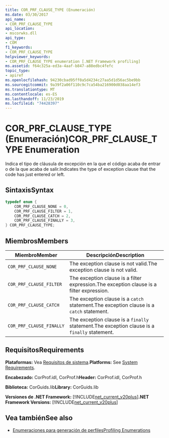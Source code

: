 ```yaml
---
title: COR_PRF_CLAUSE_TYPE (Enumeración)
ms.date: 03/30/2017
api_name:
- COR_PRF_CLAUSE_TYPE
api_location:
- mscorwks.dll
api_type:
- COM
f1_keywords:
- COR_PRF_CLAUSE_TYPE
helpviewer_keywords:
- COR_PRF_CLAUSE_TYPE enumeration [.NET Framework profiling]
ms.assetid: f64c325a-ed3a-4aaf-b847-a88edbc4fefc
topic_type:
- apiref
ms.openlocfilehash: 94230cbad95ff0a5d4234c27aa5d1d56ac5be9bb
ms.sourcegitcommit: 9a39f2a06f110c9c7ca54ba216900d038aa14ef3
ms.translationtype: MT
ms.contentlocale: es-ES
ms.lasthandoff: 11/23/2019
ms.locfileid: "74428397"
---
```

# <a name="cor_prf_clause_type-enumeration"></a><span data-ttu-id="f39cb-102">COR_PRF_CLAUSE_TYPE (Enumeración)</span><span class="sxs-lookup"><span data-stu-id="f39cb-102">COR_PRF_CLAUSE_TYPE Enumeration</span></span>
<span data-ttu-id="f39cb-103">Indica el tipo de cláusula de excepción en la que el código acaba de entrar o de la que acaba de salir.</span><span class="sxs-lookup"><span data-stu-id="f39cb-103">Indicates the type of exception clause that the code has just entered or left.</span></span>  
  
## <a name="syntax"></a><span data-ttu-id="f39cb-104">Sintaxis</span><span class="sxs-lookup"><span data-stu-id="f39cb-104">Syntax</span></span>  
  
```cpp  
typedef enum {  
    COR_PRF_CLAUSE_NONE = 0,  
    COR_PRF_CLAUSE_FILTER = 1,  
    COR_PRF_CLAUSE_CATCH = 2,  
    COR_PRF_CLAUSE_FINALLY = 3,  
} COR_PRF_CLAUSE_TYPE;  
```  
  
## <a name="members"></a><span data-ttu-id="f39cb-105">Miembros</span><span class="sxs-lookup"><span data-stu-id="f39cb-105">Members</span></span>  
  
|<span data-ttu-id="f39cb-106">Miembro</span><span class="sxs-lookup"><span data-stu-id="f39cb-106">Member</span></span>|<span data-ttu-id="f39cb-107">Descripción</span><span class="sxs-lookup"><span data-stu-id="f39cb-107">Description</span></span>|  
|------------|-----------------|  
|`COR_PRF_CLAUSE_NONE`|<span data-ttu-id="f39cb-108">The exception clause is not valid.</span><span class="sxs-lookup"><span data-stu-id="f39cb-108">The exception clause is not valid.</span></span>|  
|`COR_PRF_CLAUSE_FILTER`|<span data-ttu-id="f39cb-109">The exception clause is a filter expression.</span><span class="sxs-lookup"><span data-stu-id="f39cb-109">The exception clause is a filter expression.</span></span>|  
|`COR_PRF_CLAUSE_CATCH`|<span data-ttu-id="f39cb-110">The exception clause is a `catch` statement.</span><span class="sxs-lookup"><span data-stu-id="f39cb-110">The exception clause is a `catch` statement.</span></span>|  
|`COR_PRF_CLAUSE_FINALLY`|<span data-ttu-id="f39cb-111">The exception clause is a `finally` statement.</span><span class="sxs-lookup"><span data-stu-id="f39cb-111">The exception clause is a `finally` statement.</span></span>|  
  
## <a name="requirements"></a><span data-ttu-id="f39cb-112">Requisitos</span><span class="sxs-lookup"><span data-stu-id="f39cb-112">Requirements</span></span>  
 <span data-ttu-id="f39cb-113">**Plataformas:** Vea [Requisitos de sistema](../../../../docs/framework/get-started/system-requirements.md).</span><span class="sxs-lookup"><span data-stu-id="f39cb-113">**Platforms:** See [System Requirements](../../../../docs/framework/get-started/system-requirements.md).</span></span>  
  
 <span data-ttu-id="f39cb-114">**Encabezado:** CorProf.idl, CorProf.h</span><span class="sxs-lookup"><span data-stu-id="f39cb-114">**Header:** CorProf.idl, CorProf.h</span></span>  
  
 <span data-ttu-id="f39cb-115">**Biblioteca:** CorGuids.lib</span><span class="sxs-lookup"><span data-stu-id="f39cb-115">**Library:** CorGuids.lib</span></span>  
  
 <span data-ttu-id="f39cb-116">**Versiones de .NET Framework:** [!INCLUDE[net_current_v20plus](../../../../includes/net-current-v20plus-md.md)]</span><span class="sxs-lookup"><span data-stu-id="f39cb-116">**.NET Framework Versions:** [!INCLUDE[net_current_v20plus](../../../../includes/net-current-v20plus-md.md)]</span></span>  
  
## <a name="see-also"></a><span data-ttu-id="f39cb-117">Vea también</span><span class="sxs-lookup"><span data-stu-id="f39cb-117">See also</span></span>

- [<span data-ttu-id="f39cb-118">Enumeraciones para generación de perfiles</span><span class="sxs-lookup"><span data-stu-id="f39cb-118">Profiling Enumerations</span></span>](../../../../docs/framework/unmanaged-api/profiling/profiling-enumerations.md)
